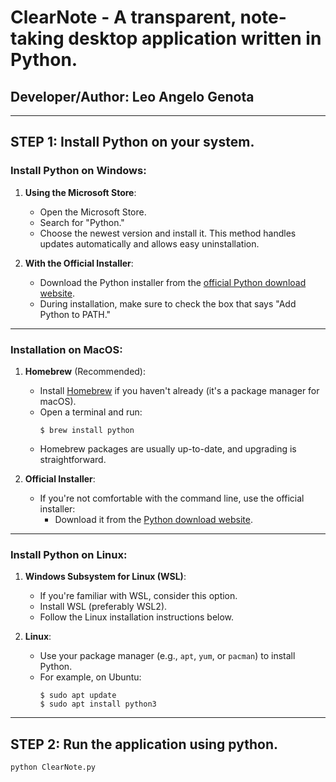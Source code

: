 # ClearNote - A transparent, note-taking desktop application written in Python.
## Developer/Author: Leo Angelo Genota

---

## STEP 1: Install Python on your system.

### Install Python on Windows:

1. **Using the Microsoft Store**:
    - Open the Microsoft Store.
    - Search for "Python."
    - Choose the newest version and install it. This method handles updates automatically and allows easy uninstallation.

2. **With the Official Installer**:
    - Download the Python installer from the [official Python download website](https://www.python.org/downloads/).
    - During installation, make sure to check the box that says "Add Python to PATH."

---

### Installation on MacOS:

1. **Homebrew** (Recommended):
    - Install [Homebrew](https://brew.sh/) if you haven't already (it's a package manager for macOS).
    - Open a terminal and run:
      ```
      $ brew install python
      ```
    - Homebrew packages are usually up-to-date, and upgrading is straightforward.

2. **Official Installer**:
    - If you're not comfortable with the command line, use the official installer:
      - Download it from the [Python download website](https://www.python.org/downloads/).

---

### Install Python on Linux:

1. **Windows Subsystem for Linux (WSL)**:
    - If you're familiar with WSL, consider this option.
    - Install WSL (preferably WSL2).
    - Follow the Linux installation instructions below.

2. **Linux**:
    - Use your package manager (e.g., `apt`, `yum`, or `pacman`) to install Python.
    - For example, on Ubuntu:
      ```
      $ sudo apt update
      $ sudo apt install python3
      ```

---

## STEP 2: Run the application using python.

```
python ClearNote.py
```